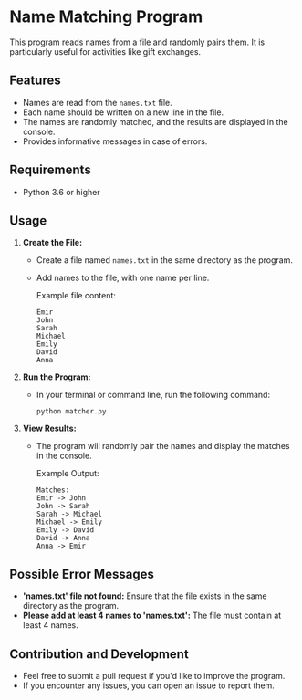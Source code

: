 # Name Matching Program

This program reads names from a file and randomly pairs them. It is particularly useful for activities like gift exchanges.

## Features

- Names are read from the `names.txt` file.
- Each name should be written on a new line in the file.
- The names are randomly matched, and the results are displayed in the console.
- Provides informative messages in case of errors.

## Requirements

- Python 3.6 or higher

## Usage

1. **Create the File:**

   - Create a file named `names.txt` in the same directory as the program.
   - Add names to the file, with one name per line.
     
     Example file content:
     ```
     Emir
     John
     Sarah
     Michael
     Emily
     David
     Anna
     ```

2. **Run the Program:**

   - In your terminal or command line, run the following command:
     ```
     python matcher.py
     ```

3. **View Results:**

   - The program will randomly pair the names and display the matches in the console.

     Example Output:
     ```
     Matches:
     Emir -> John
     John -> Sarah
     Sarah -> Michael
     Michael -> Emily
     Emily -> David
     David -> Anna
     Anna -> Emir
     ```

## Possible Error Messages

- **'names.txt' file not found:** Ensure that the file exists in the same directory as the program.
- **Please add at least 4 names to 'names.txt':** The file must contain at least 4 names.

## Contribution and Development

- Feel free to submit a pull request if you'd like to improve the program.
- If you encounter any issues, you can open an issue to report them.
